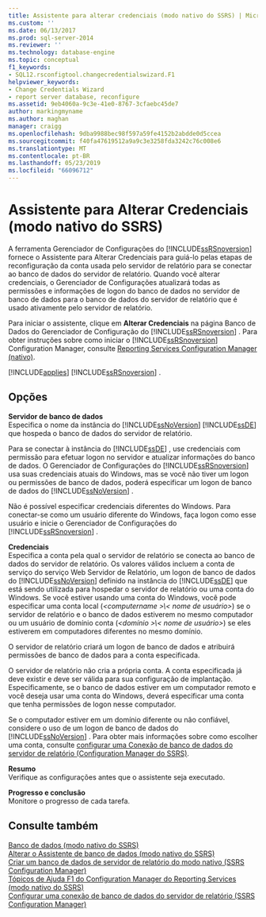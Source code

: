 ```yaml
---
title: Assistente para alterar credenciais (modo nativo do SSRS) | Microsoft Docs
ms.custom: ''
ms.date: 06/13/2017
ms.prod: sql-server-2014
ms.reviewer: ''
ms.technology: database-engine
ms.topic: conceptual
f1_keywords:
- SQL12.rsconfigtool.changecredentialswizard.F1
helpviewer_keywords:
- Change Credentials Wizard
- report server database, reconfigure
ms.assetid: 9eb4060a-9c3e-41e0-8767-3cfaebc45de7
author: markingmyname
ms.author: maghan
manager: craigg
ms.openlocfilehash: 9dba9988bec98f597a59fe4152b2abdde0d5ccea
ms.sourcegitcommit: f40fa47619512a9a9c3e3258fda3242c76c008e6
ms.translationtype: MT
ms.contentlocale: pt-BR
ms.lasthandoff: 05/23/2019
ms.locfileid: "66096712"
---
```

# <a name="change-credentials-wizard-ssrs-native-mode"></a>Assistente para Alterar Credenciais (modo nativo do SSRS)
  A ferramenta Gerenciador de Configurações do [!INCLUDE[ssRSnoversion](../../includes/ssrsnoversion-md.md)] fornece o Assistente para Alterar Credenciais para guiá-lo pelas etapas de reconfiguração da conta usada pelo servidor de relatório para se conectar ao banco de dados do servidor de relatório. Quando você alterar credenciais, o Gerenciador de Configurações atualizará todas as permissões e informações de logon do banco de dados no servidor de banco de dados para o banco de dados do servidor de relatório que é usado ativamente pelo servidor de relatório.  
  
 Para iniciar o assistente, clique em **Alterar Credenciais** na página Banco de Dados do Gerenciador de Configuração do [!INCLUDE[ssRSnoversion](../../includes/ssrsnoversion-md.md)] . Para obter instruções sobre como iniciar o [!INCLUDE[ssRSnoversion](../../includes/ssrsnoversion-md.md)] Configuration Manager, consulte [Reporting Services Configuration Manager &#40;nativo&#41;](../../../2014/sql-server/install/reporting-services-configuration-manager-native-mode.md).  
  
 [!INCLUDE[applies](../../includes/applies-md.md)] [!INCLUDE[ssRSnoversion](../../includes/ssrsnoversion-md.md)] .  
  
## <a name="options"></a>Opções  
 **Servidor de banco de dados**  
 Especifica o nome da instância do [!INCLUDE[ssNoVersion](../../includes/ssnoversion-md.md)] [!INCLUDE[ssDE](../../includes/ssde-md.md)] que hospeda o banco de dados do servidor de relatório.  
  
 Para se conectar à instância do [!INCLUDE[ssDE](../../includes/ssde-md.md)] , use credenciais com permissão para efetuar logon no servidor e atualizar informações do banco de dados. O Gerenciador de Configurações do [!INCLUDE[ssRSnoversion](../../includes/ssrsnoversion-md.md)] usa suas credenciais atuais do Windows, mas se você não tiver um logon ou permissões de banco de dados, poderá especificar um logon de banco de dados do [!INCLUDE[ssNoVersion](../../includes/ssnoversion-md.md)] .  
  
 Não é possível especificar credenciais diferentes do Windows. Para conectar-se como um usuário diferente do Windows, faça logon como esse usuário e inicie o Gerenciador de Configurações do [!INCLUDE[ssRSnoversion](../../includes/ssrsnoversion-md.md)] .  
  
 **Credenciais**  
 Especifica a conta pela qual o servidor de relatório se conecta ao banco de dados do servidor de relatório. Os valores válidos incluem a conta de serviço do serviço Web Servidor de Relatório, um logon de banco de dados do [!INCLUDE[ssNoVersion](../../includes/ssnoversion-md.md)] definido na instância do [!INCLUDE[ssDE](../../includes/ssde-md.md)] que está sendo utilizada para hospedar o servidor de relatório ou uma conta do Windows. Se você estiver usando uma conta do Windows, você pode especificar uma conta local (*\<computername >\\< nome de usuário\>*) se o servidor de relatório e o banco de dados estiverem no mesmo computador ou um usuário de domínio conta (*\<domínio >\\< nome de usuário\>*) se eles estiverem em computadores diferentes no mesmo domínio.  
  
 O servidor de relatório criará um logon de banco de dados e atribuirá permissões de banco de dados para a conta especificada.  
  
 O servidor de relatório não cria a própria conta. A conta especificada já deve existir e deve ser válida para sua configuração de implantação. Especificamente, se o banco de dados estiver em um computador remoto e você deseja usar uma conta do Windows, deverá especificar uma conta que tenha permissões de logon nesse computador.  
  
 Se o computador estiver em um domínio diferente ou não confiável, considere o uso de um logon de banco de dados do [!INCLUDE[ssNoVersion](../../includes/ssnoversion-md.md)] . Para obter mais informações sobre como escolher uma conta, consulte [configurar uma Conexão de banco de dados do servidor de relatório &#40;Configuration Manager do SSRS&#41;](../../../2014/sql-server/install/configure-a-report-server-database-connection-ssrs-configuration-manager.md).  
  
 **Resumo**  
 Verifique as configurações antes que o assistente seja executado.  
  
 **Progresso e conclusão**  
 Monitore o progresso de cada tarefa.  
  
## <a name="see-also"></a>Consulte também  
 [Banco de dados &#40;modo nativo do SSRS&#41;](../../../2014/sql-server/install/database-ssrs-native-mode.md)   
 [Alterar o Assistente de banco de dados &#40;modo nativo do SSRS&#41;](../../../2014/sql-server/install/change-database-wizard-ssrs-native-mode.md)   
 [Criar um banco de dados de servidor de relatório do modo nativo &#40;SSRS Configuration Manager&#41;](../../reporting-services/install-windows/ssrs-report-server-create-a-native-mode-report-server-database.md)   
 [Tópicos de Ajuda F1 do Configuration Manager do Reporting Services &#40;modo nativo do SSRS&#41;](../../../2014/sql-server/install/reporting-services-configuration-manager-f1-help-topics-ssrs-native-mode.md)   
 [Configurar uma conexão de banco de dados do servidor de relatório &#40;SSRS Configuration Manager&#41;](../../../2014/sql-server/install/configure-a-report-server-database-connection-ssrs-configuration-manager.md)  
  
  
